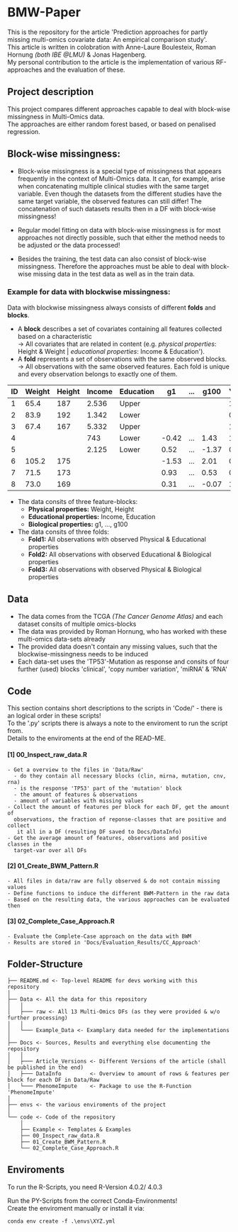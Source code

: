 # BMW-Paper
This is the repository for the article 'Prediction approaches for partly missing multi-omics covariate data: An empirical comparison study'.  
This article is written in colobration with Anne-Laure Boulesteix, Roman Hornung *(both IBE @LMU)* & Jonas Hagenberg.  
My personal contribution to the article is the implementation of various RF-approaches and the evaluation of these.  


## Project description
This project compares different approaches capable to deal with block-wise missingness in Multi-Omics data.  
The approaches are either random forest based, or based on penalised regression. 

## Block-wise missingness:
- Block-wise missingness is a special type of missingness that appears frequently in the context of Multi-Omics data. It can, for example, arise when concatenating multiple clinical studies with the same target variable. Even though the datasets from the different studies have the same target variable, the observed features can still differ! The concatenation of such datasets results then in a DF with block-wise missingness!  

- Regular model fitting on data with block-wise missingness is for most approaches not directly possible, such that either the method needs to be adjusted or the data processed! 

- Besides the training, the test data can also consist of block-wise missingness. Therefore the approaches must be able to deal with block-wise missing data in the test data as well as in the train data. <br>

### Example for data with blockwise missingness:
Data with blockwise missingness always consists of different **folds** and **blocks**.  
  - A **block** describes a set of covariates containing all features collected based on a characteristic  
    -> All covariates that are related in content (e.g. *physical properties*: Height & Weight | *educational properties*: Income & Education').  
  - A **fold** represents a set of observations with the same observed blocks.  
    -> All observations with the same observed features. Each fold is unique and every observation belongs to exactly one of them.
  
| ID  | Weight  | Height  | Income  | Education   | g1      | ...   | g100    | Y   |
|---- |-------- |-------- |-------- |-----------  |-------  |-----  |-------  |---  |
| 1   | 65.4    | 187     | 2.536   | Upper       |         |       |         | 1   |
| 2   | 83.9    | 192     | 1.342   | Lower       |         |       |         | 0   |
| 3   | 67.4    | 167     | 5.332   | Upper       |         |       |         | 1   |
| 4   |         |         | 743     | Lower       | -0.42   | ...   | 1.43    | 1   |
| 5   |         |         | 2.125   | Lower       | 0.52    | ...   | -1.37   | 0   |
| 6   | 105.2   | 175     |         |             | -1.53   | ...   | 2.01    | 0   |
| 7   | 71.5    | 173     |         |             | 0.93    | ...   | 0.53    | 0   |
| 8   | 73.0    | 169     |         |             | 0.31    | ...   | -0.07   | 1   |

  - The data consits of three feature-blocks:
     - **Physical properties:**     Weight, Height
     - **Educational properties:**  Income, Education
     - **Biological properties:**   g1, ..., g100
  -  The data consits of three folds:
     - **Fold1:** All observations with observed Physical & Educational properties
     - **Fold2:** All observations with observed Educational & Biological properties
     - **Fold3:** All observations with observed Physical & Biological properties
   

## Data   
* The data comes from the TCGA *(The Cancer Genome Atlas)* and each dataset consits of multiple omics-blocks
* The data was provided by Roman Hornung, who has worked with these multi-omics data-sets already  
* The provided data doesn't contain any missing values, such that the blockwise-missingness needs to be induced  
* Each data-set uses the 'TP53'-Mutation as response and consits of four further (used) blocks 'clinical', 'copy number variation', 'miRNA' & 'RNA'

## Code  
This section contains short descriptions to the scripts in 'Code/' - there is an logical order in these scripts!  
To the '.py' scripts there is always a note to the enviroment to run the script from.  
Details to the enviroments at the end of the READ-ME. 

#### [1] 00_Inspect_raw_data.R
    - Get a overview to the files in 'Data/Raw'
      - do they contain all necessary blocks (clin, mirna, mutation, cnv, rna)
      - is the response 'TP53' part of the 'mutation' block
      - the amount of features & observations
      - amount of variables with missing values
    - Collect the amount of features per block for each DF, get the amount of
      observations, the fraction of reponse-classes that are positive and collect
       it all in a DF (resulting DF saved to Docs/DataInfo)
    - Get the average amount of features, observations and positive classes in the
      target-var over all DFs

#### [2] 01_Create_BWM_Pattern.R
    - All files in data/raw are fully observed & do not contain missing values
    - Define functions to induce the different BWM-Pattern in the raw data 
    - Based on the resulting data, the various approaches can be evaluated then

#### [3] 02_Complete_Case_Approach.R
    - Evaluate the Complete-Case approach on the data with BWM
    - Results are stored in 'Docs/Evaluation_Results/CC_Approach'

## Folder-Structure  
```
├── README.md <- Top-level README for devs working with this repository
│ 
├── Data <- All the data for this repository
│   │   
│   ├─── raw <- All 13 Multi-Omics DFs (as they were provided & w/o further processing)
│   │         
│   └─── Example_Data <- Examplary data needed for the implementations
│  
├── Docs <- Sources, Results and everything else documenting the repository  
│   │  
│   ├─── Article_Versions <- Different Versions of the article (shall be published in the end)
│   ├─── DataInfo         <- Overview to amount of rows & features per block for each DF in Data/Raw
│   └─── PhenomeImpute    <- Package to use the R-Function 'PhenomeImpute'
│  
├── envs <- the various enviroments of the project
│
└── code <- Code of the repository
    │
    ├── Example <- Templates & Examples
    ├── 00_Inspect_raw_data.R
    ├── 01_Create_BWM_Pattern.R
    └── 02_Complete_Case_Approach.R
```
## Enviroments
To run the R-Scripts, you need R-Version 4.0.2/ 4.0.3  

Run the PY-Scripts from the correct Conda-Environments!  
Create the enviroment manually or install it via:  
```
conda env create -f .\envs\XYZ.yml
```  